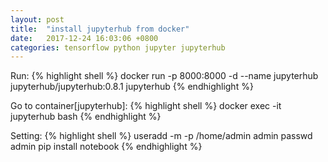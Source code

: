 ```yaml
---
layout: post
title:  "install jupyterhub from docker"
date:   2017-12-24 16:03:06 +0800
categories: tensorflow python jupyter jupyterhub
---
```

Run:
{% highlight shell %}
docker run -p 8000:8000 -d --name jupyterhub jupyterhub/jupyterhub:0.8.1
jupyterhub
{% endhighlight %}

Go to container[jupyterhub]:
{% highlight shell %}
docker exec -it jupyterhub bash
{% endhighlight %}

Setting:
{% highlight shell %}
useradd -m -p /home/admin admin
passwd admin
pip install notebook
{% endhighlight %}
